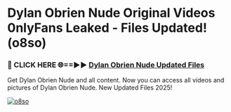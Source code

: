 # Dylan Obrien Nude Original Videos 0nlyFans Leaked - Files Updated! (o8so)

<h3>🔴 CLICK HERE 🌐==►► <a href="https://tinyurl.com/52m3yx9h" rel="nofollow">Dylan Obrien Nude Updated Files</a></h3>

Get Dylan Obrien Nude and all content. Now you can access all videos and pictures of Dylan Obrien Nude. New Updated Files 2025!

[![o8so](https://i.imgur.com/TnHtlc8.gif)](https://tinyurl.com/52m3yx9h)
